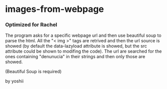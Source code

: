 # images-from-webpage  
###  Optimized for Rachel


The program asks for a specific webpage url and then use beautiful soup to parse the html. All the "< img >" tags are retrived and then the url source is showed (by default the data-lazyload attribute is showed, but the src attribute could be shown to modifing the code). The url are searched for the ones containing "denunucia" in their strings and then only those are showed. 

(Beautiful Soup is required)


by yoshii
